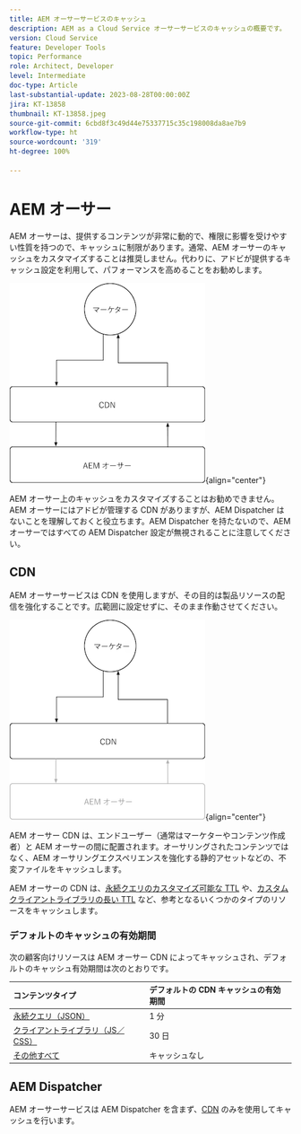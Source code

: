 ```yaml
---
title: AEM オーサーサービスのキャッシュ
description: AEM as a Cloud Service オーサーサービスのキャッシュの概要です。
version: Cloud Service
feature: Developer Tools
topic: Performance
role: Architect, Developer
level: Intermediate
doc-type: Article
last-substantial-update: 2023-08-28T00:00:00Z
jira: KT-13858
thumbnail: KT-13858.jpeg
source-git-commit: 6cbd8f3c49d44e75337715c35c198008da8ae7b9
workflow-type: ht
source-wordcount: '319'
ht-degree: 100%

---
```



# AEM オーサー

AEM オーサーは、提供するコンテンツが非常に動的で、権限に影響を受けやすい性質を持つので、キャッシュに制限があります。通常、AEM オーサーのキャッシュをカスタマイズすることは推奨しません。代わりに、アドビが提供するキャッシュ設定を利用して、パフォーマンスを高めることをお勧めします。

![AEM オーサーキャッシュの概要図](./assets/author/author-all.png){align="center"}

AEM オーサー上のキャッシュをカスタマイズすることはお勧めできません。AEM オーサーにはアドビが管理する CDN がありますが、AEM Dispatcher はないことを理解しておくと役立ちます。AEM Dispatcher を持たないので、AEM オーサーではすべての AEM Dispatcher 設定が無視されることに注意してください。

## CDN

AEM オーサーサービスは CDN を使用しますが、その目的は製品リソースの配信を強化することです。広範囲に設定せずに、そのまま作動させてください。

![AEM パブリッシュキャッシュの概要図](./assets/author/author-cdn.png){align="center"}

AEM オーサー CDN は、エンドユーザー（通常はマーケターやコンテンツ作成者）と AEM オーサーの間に配置されます。オーサリングされたコンテンツではなく、AEM オーサリングエクスペリエンスを強化する静的アセットなどの、不変ファイルをキャッシュします。

AEM オーサーの CDN は、[永続クエリのカスタマイズ可能な TTL](https://experienceleague.adobe.com/docs/experience-manager-cloud-service/content/headless/graphql-api/persisted-queries.html?lang=ja#author-instances) や、[カスタムクライアントライブラリの長い TTL](https://experienceleague.adobe.com/docs/experience-manager-cloud-service/content/implementing/content-delivery/caching.html?lang=ja#client-side-libraries) など、参考となるいくつかのタイプのリソースをキャッシュします。

### デフォルトのキャッシュの有効期間

次の顧客向けリソースは AEM オーサー CDN によってキャッシュされ、デフォルトのキャッシュ有効期間は次のとおりです。

| コンテンツタイプ | デフォルトの CDN キャッシュの有効期間 |
|:------------ |:---------- |
| [永続クエリ（JSON）](https://experienceleague.adobe.com/docs/experience-manager-cloud-service/content/headless/graphql-api/persisted-queries.html?lang=ja#author-instances) | 1 分 |
| [クライアントライブラリ（JS／CSS）](https://experienceleague.adobe.com/docs/experience-manager-cloud-service/content/implementing/content-delivery/caching.html?lang=ja#client-side-libraries) | 30 日 |
| [その他すべて](https://experienceleague.adobe.com/docs/experience-manager-cloud-service/content/implementing/content-delivery/caching.html?lang=ja#other-content) | キャッシュなし |


## AEM Dispatcher

AEM オーサーサービスは AEM Dispatcher を含まず、[CDN](#cdn) のみを使用してキャッシュを行います。

